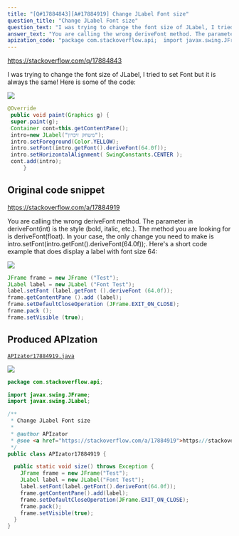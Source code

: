 ```yaml
---
title: "[Q#17884843][A#17884919] Change JLabel Font size"
question_title: "Change JLabel Font size"
question_text: "I was trying to change the font size of JLabel, I tried to set Font but it is always the same! Here is some of the code:"
answer_text: "You are calling the wrong deriveFont method. The parameter in deriveFont(int) is the style (bold, italic, etc.). The method you are looking for is deriveFont(float). In your case, the only change you need to make is intro.setFont(intro.getFont().deriveFont(64.0f));. Here's a short code example that does display a label with font size 64:"
apization_code: "package com.stackoverflow.api;  import javax.swing.JFrame; import javax.swing.JLabel;  /**  * Change JLabel Font size  *  * @author APIzator  * @see <a href=\"https://stackoverflow.com/a/17884919\">https://stackoverflow.com/a/17884919</a>  */ public class APIzator17884919 {    public static void size() throws Exception {     JFrame frame = new JFrame(\"Test\");     JLabel label = new JLabel(\"Font Test\");     label.setFont(label.getFont().deriveFont(64.0f));     frame.getContentPane().add(label);     frame.setDefaultCloseOperation(JFrame.EXIT_ON_CLOSE);     frame.pack();     frame.setVisible(true);   } }"
---
```


https://stackoverflow.com/q/17884843

I was trying to change the font size of JLabel, I tried to set Font but it is always the same!
Here is some of the code:


<div class="code-logo"><img src="/stackoverflow.png" /></div>

```java
@Override
 public void paint(Graphics g) {
 super.paint(g);
 Container cont=this.getContentPane();
 intro=new JLabel("משחק זיכרון");
 intro.setForeground(Color.YELLOW);
 intro.setFont(intro.getFont().deriveFont(64.0f));
 intro.setHorizontalAlignment( SwingConstants.CENTER );
 cont.add(intro);
     }
```


## Original code snippet

https://stackoverflow.com/a/17884919

You are calling the wrong deriveFont method.
The parameter in deriveFont(int) is the style (bold, italic, etc.). The method you are looking for is deriveFont(float).
In your case, the only change you need to make is intro.setFont(intro.getFont().deriveFont(64.0f));.
Here&#x27;s a short code example that does display a label with font size 64:

<div class="code-logo"><img src="/stackoverflow.png" /></div>

```java
JFrame frame = new JFrame ("Test");
JLabel label = new JLabel ("Font Test");
label.setFont (label.getFont ().deriveFont (64.0f));
frame.getContentPane ().add (label);
frame.setDefaultCloseOperation (JFrame.EXIT_ON_CLOSE);
frame.pack ();
frame.setVisible (true);
```

## Produced APIzation

[`APIzator17884919.java`](https://github.com/pasqualesalza/apization/raw/main/data/search/APIzator17884919.java)

<div class="code-logo"><img src="/apizator.png" /></div>

```java
package com.stackoverflow.api;

import javax.swing.JFrame;
import javax.swing.JLabel;

/**
 * Change JLabel Font size
 *
 * @author APIzator
 * @see <a href="https://stackoverflow.com/a/17884919">https://stackoverflow.com/a/17884919</a>
 */
public class APIzator17884919 {

  public static void size() throws Exception {
    JFrame frame = new JFrame("Test");
    JLabel label = new JLabel("Font Test");
    label.setFont(label.getFont().deriveFont(64.0f));
    frame.getContentPane().add(label);
    frame.setDefaultCloseOperation(JFrame.EXIT_ON_CLOSE);
    frame.pack();
    frame.setVisible(true);
  }
}

```